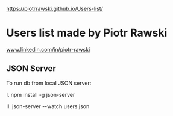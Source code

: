 https://piotrrawski.github.io/Users-list/
# Users list made by Piotr Rawski

www.linkedin.com/in/piotr-rawski

## JSON Server

To run db from local JSON server:

I. npm install -g json-server

II. json-server --watch users.json 

